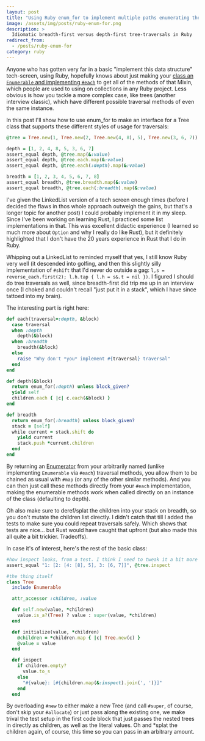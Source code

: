 ```yaml
---
layout: post
title: "Using Ruby enum_for to implement multiple paths enumerating the same Enumerable"
image: /assets/img/posts/ruby-enum-for.png
description: >
  Idiomatic breadth-first versus depth-first tree-traversals in Ruby
redirect_from:
  - /posts/ruby-enum-for
category: ruby
---
```


Anyone who has gotten very far in a basic "implement this data structure" tech-screen, using Ruby, hopefully knows about just making your [class an `Enumerable` and implementing `#each`](https://blog.appsignal.com/2018/05/29/ruby-magic-enumerable-and-enumerator.html) to get all of the methods of that Mixin, which people are used to using on collections in any Ruby project. Less obvious is how you tackle a more complex case, like trees (another interview classic), which have different possible traversal methods of even the same instance.

In this post I'll show how to use enum_for to make an interface for a Tree class that supports these different styles of usage for traversals:
```ruby
@tree = Tree.new(1, Tree.new(2, Tree.new(4, 8), 5), Tree.new(3, 6, 7))

depth = [1, 2, 4, 8, 5, 3, 6, 7]
assert_equal depth, @tree.map(&:value)
assert_equal depth, @tree.each.map(&:value)
assert_equal depth, @tree.each(:depth).map(&:value)

breadth = [1, 2, 3, 4, 5, 6, 7, 8]
assert_equal breadth, @tree.breadth.map(&:value)
assert_equal breadth, @tree.each(:breadth).map(&:value)
```
<!-- more --> 

I've given the LinkedList version of a tech screen enough times (before I decided the flaws in thos whole approach outweigh the gains, but that's a longer topic for another post) I could probably implement it in my sleep. Since I've been working on learning Rust, I practiced some list implementations in that. This was excellent didactic experience (I learned so much more about `Option` and why I really do like Rust), but it definitely highlighted that I don't have the 20 years experience in Rust that I do in Ruby.

Whipping out a LinkedList to reminded myself that yes, I still know Ruby very well (it descended into golfing, and then this slightly silly implementation of `#shift` that I'd never do outside a gag: `l,s = reverse_each.first(2); l.h.tap { l.h = s&.t = nil })`. I figured I should do tree traversals as well, since breadth-first did trip me up in an interview once (I choked and couldn't recall "just put it in a stack", which I have since tattoed into my brain).

The interesting part is right here:
```ruby
def each(traversal=:depth, &block)
  case traversal
  when :depth
    depth(&block)
  when :breadth
    breadth(&block)
  else
    raise "Why don't *you* implement #{traversal} traversal"
  end
end

def depth(&block)
  return enum_for(:depth) unless block_given?
  yield self
  children.each { |c| c.each(&block) }
end

def breadth
  return enum_for(:breadth) unless block_given?
  stack = [self]
  while current = stack.shift do 
    yield current
    stack.push *current.children
  end
end
```
By returning an [Enumerator](https://ruby-doc.org/core-2.6/Enumerator.html) from your arbitrarily named (unlike implementing `Enumerable` via `#each`) traversal methods, you allow them to be chained as usual with `#map` (or any of the other similar methods). And you can then just call these methods directly from your `#each` implementation, making the enumerable methods work when called directly on an instance of the class (defaulting to depth).

Oh also make sure to deref/splat the children into your stack on breadth, so you don't mutate the children list directly. I didn't catch that till I added the tests to make sure you could repeat traversals safely. Which shows that tests are nice... but Rust would have caught that upfront (but also made this all quite a bit trickier. Tradeoffs).

In case it's of interest, here's the rest of the basic class:
```ruby
#how inspect looks, from a test. I think I need to tweak it a bit more to make it more intuitive.
assert_equal "1: [2: [4: [8], 5], 3: [6, 7]]", @tree.inspect

#the thing itself
class Tree
  include Enumerable

  attr_accessor :children, :value

  def self.new(value, *children)
    value.is_a?(Tree) ? value : super(value, *children)
  end

  def initialize(value, *children)
    @children = *children.map { |c| Tree.new(c) }
    @value = value
  end

  def inspect
    if children.empty?
      value.to_s
    else
      "#{value}: [#{children.map(&:inspect).join(', ')}]"
    end
  end
```
By overloading `#new` to either make a new Tree (and call `#super`, of course, don't skip your `#allocate`) or just pass along the existing one, we make trival the test setup in the first code block that just passes the nested trees in directly as children, as well as the literal values. Oh and \*splat the children again, of course, this time so you can pass in an arbitrary amount.